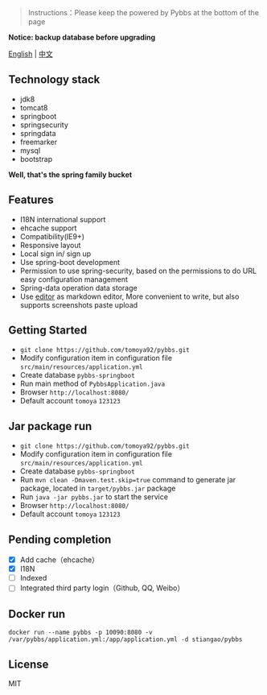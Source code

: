 > Instructions：Please keep the powered by Pybbs at the bottom of the page

**Notice: backup database before upgrading**

[English](https://github.com/tomoya92/pybbs) | [中文](https://github.com/tomoya92/pybbs/blob/master/README_zh_CN.md)

## Technology stack

- jdk8
- tomcat8
- springboot
- springsecurity
- springdata
- freemarker
- mysql
- bootstrap

**Well, that's the spring family bucket**

## Features

- I18N international support
- ehcache support
- Compatibility(IE9+)
- Responsive layout
- Local sign in/ sign up
- Use spring-boot development
- Permission to use spring-security, based on the permissions to do URL easy configuration management
- Spring-data operation data storage
- Use [editor](https://github.com/lepture/editor) as markdown editor, More convenient to write, but also supports screenshots paste upload

## Getting Started

- `git clone https://github.com/tomoya92/pybbs.git`
- Modify configuration item in configuration file `src/main/resources/application.yml`
- Create database `pybbs-springboot`
- Run main method of `PybbsApplication.java`
- Browser `http://localhost:8080/`
- Default account `tomoya` `123123`

## Jar package run

- `git clone https://github.com/tomoya92/pybbs.git`
- Modify configuration item in configuration file `src/main/resources/application.yml`
- Create database `pybbs-springboot`
- Run `mvn clean -Dmaven.test.skip=true` command to generate jar package, located in `target/pybbs.jar` package
- Run `java -jar pybbs.jar` to start the service
- Browser `http://localhost:8080/`
- Default account `tomoya` `123123`

## Pending completion

- [x] Add cache（ehcache）
- [x] I18N
- [ ] Indexed
- [ ] Integrated third party login（Github, QQ, Weibo）

## Docker run

```
docker run --name pybbs -p 10090:8080 -v /var/pybbs/application.yml:/app/application.yml -d stiangao/pybbs
```

## License

MIT
